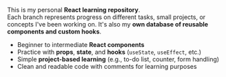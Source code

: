 This is my personal **React learning repository**.  
Each branch represents progress on different tasks, small projects, or concepts I've been working on. It's also my **own database of reusable components and custom hooks**.

- Beginner to intermediate **React components**
- Practice with **props**, **state**, and **hooks** (`useState`, `useEffect`, etc.)
- Simple **project-based learning** (e.g., to-do list, counter, form handling)
- Clean and readable code with comments for learning purposes
